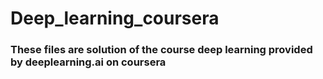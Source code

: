 # Deep_learning_coursera
### These files are solution of the course deep learning provided by deeplearning.ai on coursera
